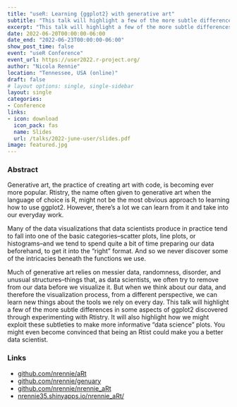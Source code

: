 ```yaml
---
title: "useR: Learning {ggplot2} with generative art"
subtitle: "This talk will highlight a few of the more subtle differences in some aspects of ggplot2 discovered through experimenting with generative art, and show how we might exploit these subtleties to make more informative data science plots."
excerpt: "This talk will highlight a few of the more subtle differences in some aspects of ggplot2 discovered through experimenting with generative art, and show how we might exploit these subtleties to make more informative data science plots."
date: 2022-06-20T00:00:00-06:00
date_end: "2022-06-23T00:00:00-06:00"
show_post_time: false
event: "useR Conference"
event_url: https://user2022.r-project.org/
author: "Nicola Rennie"
location: "Tennessee, USA (online)"
draft: false
# layout options: single, single-sidebar
layout: single
categories:
- Conference
links:
- icon: download
  icon_pack: fas
  name: Slides
  url: /talks/2022-june-user/slides.pdf
image: featured.jpg
---
```


### Abstract

Generative art, the practice of creating art with code, is becoming ever more popular. Rtistry, the name often given to generative art when the language of choice is R, might not be the most obvious approach to learning how to use ggplot2. However, there’s a lot we can learn from it and take into our everyday work.

Many of the data visualizations that data scientists produce in practice tend to fall into one of the basic categories–scatter plots, line plots, or histograms–and we tend to spend quite a bit of time preparing our data beforehand, to get it into the “right” format. And so we never discover some of the intricacies beneath the functions we use.

Much of generative art relies on messier data, randomness, disorder, and unusual structures–things that, as data scientists, we often try to remove from our data before we visualize it. But when we think about our data, and therefore the visualization process, from a different perspective, we can learn new things about the tools we rely on every day. This talk will highlight a few of the more subtle differences in some aspects of ggplot2 discovered through experimenting with Rtistry. It will also highlight how we might exploit these subtleties to make more informative “data science” plots. You might even become convinced that being an Rtist could make you a better data scientist.

### Links

* [github.com/nrennie/aRt](https://github.com/nrennie/aRt)
* [github.com/nrennie/genuary](https://github.com/nrennie/genuary)
* [github.com/nrennie/nrennie_aRt](https://github.com/nrennie/nrennie_aRt)
* [nrennie35.shinyapps.io/nrennie_aRt/](https://nrennie35.shinyapps.io/nrennie_aRt/)
